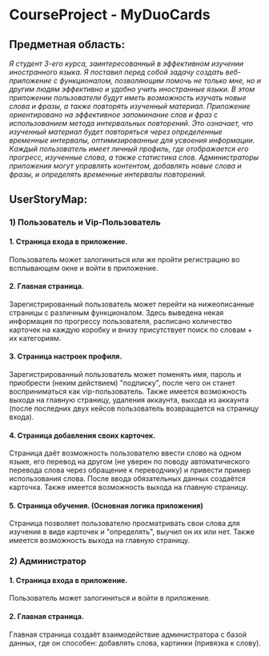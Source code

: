 # CourseProject - MyDuoCards
## Предметная область:
*Я студент 3-его курса, заинтересованный в эффективном изучении иностранного языка. Я поставил перед собой задачу создать веб-приложение с функционалом, позволяющим помочь не только мне, но и другим людям эффективно и удобно учить иностранные языки. В этом приложении пользователи будут иметь возможность изучать новые слова и фразы, а также повторять изученный материал. Приложение ориентировано на эффективное запоминание слов и фраз с использованием метода интервальных повторений. Это означает, что изученный материал будет повторяться через определенные временные интервалы, оптимизированные для усвоения информации. Каждый пользователь имеет личный профиль, где отображается его прогресс, изученные слова, а также статистика слов. Администраторы приложения могут управлять контентом, добавлять новые слова и фразы, и определять временные интервалы повторений.*

## UserStoryMap:

### 1) Пользователь и Vip-Пользователь

#### 1. Страница входа в приложение.
Пользователь может залогиниться или же пройти регистрацию во всплывающем окне и войти в приложение.

#### 2. Главная страница.
Зарегистрированный пользователь может перейти на нижеописанные страницы с различным функционалом. Здесь выведена некая информация по прогрессу пользователя, расписано количество карточек на каждую коробку и внизу присутствует поиск по словам + их категориям.

#### 3. Страница настроек профиля.
Зарегистрированный пользователь может поменять имя, пароль и приобрести (неким действием) "подписку", после чего он станет восприниматься как vip-пользователь. Также имеется возможность выхода на главную страницу, удаления аккаунта, выхода из аккаунта (после последних двух кейсов пользователь возвращается на страницу входа).

#### 4. Страница добавления своих карточек.
Страница даёт возможность пользователю ввести слово на одном языке, его перевод на другом (не уверен по поводу автоматического перевода слова через обращение к переводчику) и привести пример использования слова. После ввода обязательных данных создаётся карточка. Также имеется возможность выхода на главную страницу.

#### 5. Страница обучения. (Основная логика приложения)
Страница позволяет пользователю просматривать свои слова для изучения в виде карточек и "определять", выучил он их или нет. Также имеется возможность выхода на главную страницу.

### 2) Администратор

#### 1. Страница входа в приложение.
Пользователь может залогиниться и войти в приложение.

#### 2. Главная страница. 
Главная страница создаёт взаимодействие администратора с базой данных, где он способен: добавлять слова, картинки (привязка к слову).